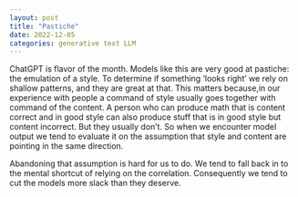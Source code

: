```yaml
---
layout: post
title: "Pastiche"
date: 2022-12-05
categories: generative text LLM
---
```


ChatGPT is flavor of the month.  Models like this are very good at pastiche: the emulation of a style. To determine if something ‘looks right’ we rely on shallow patterns, and they are great at that. This matters because,in our experience with people a command of style usually goes together with command of the content. A person who can produce math that is content correct and in good style can also produce stuff that is in good style but content incorrect. But they usually don’t. So when we encounter model output we tend to evaluate it on the assumption that style and content are pointing in the same direction.

Abandoning that assumption is hard for us to do. We tend to fall back in to the mental shortcut of relying on the correlation. Consequently we tend to cut the models more slack than they deserve. 



